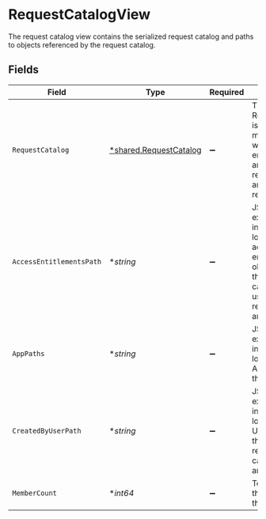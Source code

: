 # RequestCatalogView

The request catalog view contains the serialized request catalog and paths to objects referenced by the request catalog.


## Fields

| Field                                                                                                                                          | Type                                                                                                                                           | Required                                                                                                                                       | Description                                                                                                                                    |
| ---------------------------------------------------------------------------------------------------------------------------------------------- | ---------------------------------------------------------------------------------------------------------------------------------------------- | ---------------------------------------------------------------------------------------------------------------------------------------------- | ---------------------------------------------------------------------------------------------------------------------------------------------- |
| `RequestCatalog`                                                                                                                               | [*shared.RequestCatalog](../../../pkg/models/shared/requestcatalog.md)                                                                         | :heavy_minus_sign:                                                                                                                             | The RequestCatalog is used for managing which entitlements are requestable, and who can request them.                                          |
| `AccessEntitlementsPath`                                                                                                                       | **string*                                                                                                                                      | :heavy_minus_sign:                                                                                                                             | JSONPATH expression indicating the location of the access entitlement objects, that the request catalog allows users to request, in the array. |
| `AppPaths`                                                                                                                                     | **string*                                                                                                                                      | :heavy_minus_sign:                                                                                                                             | JSONPATH expression indicating the location of the App object in the array.                                                                    |
| `CreatedByUserPath`                                                                                                                            | **string*                                                                                                                                      | :heavy_minus_sign:                                                                                                                             | JSONPATH expression indicating the location of the User object, that created the request catalog, in the array.                                |
| `MemberCount`                                                                                                                                  | **int64*                                                                                                                                       | :heavy_minus_sign:                                                                                                                             | Total number of the members of the catalog                                                                                                     |